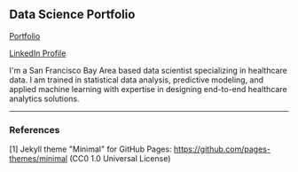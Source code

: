 ## Data Science Portfolio
<a href="https://joannarashid.github.io/portfolio/">Portfolio</a>

<a href="https://www.linkedin.com/in/joannapeck/">LinkedIn Profile</a>

I'm a San Francisco Bay Area based data scientist specializing in healthcare data. I am trained in statistical data analysis, predictive modeling, and applied machine learning with expertise in designing end-to-end healthcare analytics solutions.
___

### References

[1] Jekyll theme "Minimal" for GitHub Pages: https://github.com/pages-themes/minimal (CC0 1.0 Universal License)

